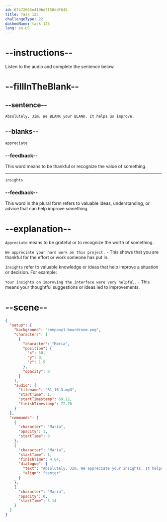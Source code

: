 ```yaml
---
id: 67b72665e419be7f58ddf646
title: Task 125
challengeType: 22
dashedName: task-125
lang: en-US
---
```


<!-- (audio) Maria: Absolutely, Jim. We appreciate your insights. It helps us improve. -->

# --instructions--

Listen to the audio and complete the sentence below.

# --fillInTheBlank--

## --sentence--

`Absolutely, Jim. We BLANK your BLANK. It helps us improve.`

## --blanks--

`appreciate`

### --feedback--

This word means to be thankful or recognize the value of something.

---

`insights`

### --feedback--

This word in the plural form refers to valuable ideas, understanding, or advice that can help improve something.

# --explanation--

`Appreciate` means to be grateful or to recognize the worth of something.

`We appreciate your hard work on this project.` - This shows that you are thankful for the effort or work someone has put in.

`Insights` refer to valuable knowledge or ideas that help improve a situation or decision. For example:

`Your insights on improving the interface were very helpful.` - This means your thoughtful suggestions or ideas led to improvements.

# --scene--

```json
{
  "setup": {
    "background": "company1-boardroom.png",
    "characters": [
      {
        "character": "Maria",
        "position": {
          "x": 50,
          "y": 0,
          "z": 1.5
        },
        "opacity": 0
      }
    ],
    "audio": {
      "filename": "B1_10-3.mp3",
      "startTime": 1,
      "startTimestamp": 69.12,
      "finishTimestamp": 72.76
    }
  },
  "commands": [
    {
      "character": "Maria",
      "opacity": 1,
      "startTime": 0
    },
    {
      "character": "Maria",
      "startTime": 1,
      "finishTime": 4.64,
      "dialogue": {
        "text": "Absolutely, Jim. We appreciate your insights. It helps us improve.",
        "align": "center"
      }
    },
    {
      "character": "Maria",
      "opacity": 0,
      "startTime": 5.14
    }
  ]
}
```
